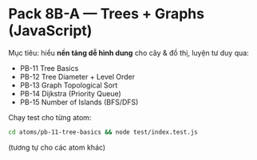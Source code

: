 # Pack 8B-A — Trees + Graphs (JavaScript)

Mục tiêu: hiểu **nền tảng dễ hình dung** cho cây & đồ thị, luyện tư duy qua:
- PB-11 Tree Basics
- PB-12 Tree Diameter + Level Order
- PB-13 Graph Topological Sort
- PB-14 Dijkstra (Priority Queue)
- PB-15 Number of Islands (BFS/DFS)

Chạy test cho từng atom:
```bash
cd atoms/pb-11-tree-basics && node test/index.test.js
```
(tương tự cho các atom khác)
